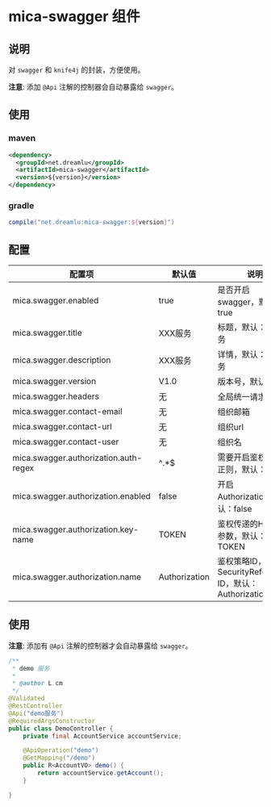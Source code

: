 # mica-swagger 组件

## 说明
对 `swagger` 和 `knife4j` 的封装，方便使用。

**注意**: 添加 `@Api` 注解的控制器会自动暴露给 `swagger`。

## 使用
### maven
```xml
<dependency>
  <groupId>net.dreamlu</groupId>
  <artifactId>mica-swagger</artifactId>
  <version>${version}</version>
</dependency>
```

### gradle
```groovy
compile("net.dreamlu:mica-swagger:${version}")
```

## 配置

| 配置项 | 默认值 | 说明 |
| ----- | ------ | ------ |
| mica.swagger.enabled | true | 是否开启 swagger，默认：true |
| mica.swagger.title | XXX服务 | 标题，默认：XXX服务 |
| mica.swagger.description | XXX服务 | 详情，默认：XXX服务 |
| mica.swagger.version | V1.0 | 版本号，默认：V1.0 |
| mica.swagger.headers | 无 | 全局统一请求头 |
| mica.swagger.contact-email | 无 | 组织邮箱 |
| mica.swagger.contact-url | 无 | 组织url |
| mica.swagger.contact-user | 无 | 组织名 |
| mica.swagger.authorization.auth-regex | ^.*$ | 需要开启鉴权URL的正则，默认：^.*$ |
| mica.swagger.authorization.enabled | false | 开启Authorization，默认：false |
| mica.swagger.authorization.key-name | TOKEN | 鉴权传递的Header参数，默认：TOKEN |
| mica.swagger.authorization.name | Authorization | 鉴权策略ID，对应 SecurityReferences ID，默认：Authorization |

## 使用
**注意**: 添加有 `@Api` 注解的控制器才会自动暴露给 `swagger`。

```java
/**
 * demo 服务
 *
 * @author L.cm
 */
@Validated
@RestController
@Api("demo服务")
@RequiredArgsConstructor
public class DemoController {
	private final AccountService accountService;

	@ApiOperation("demo")
	@GetMapping("/demo")
	public R<AccountVO> demo() {
		return accountService.getAccount();
	}

}
```
